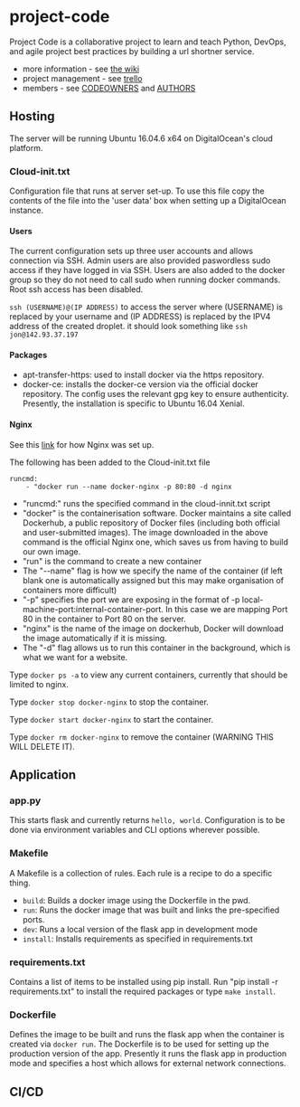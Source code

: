 # project-code

Project Code is a collaborative project to learn and teach Python, DevOps, and agile project best practices by building a url shortner service.

* more information - see [the wiki](https://github.com/rdkr/project-code/wiki)
* project management - see [trello](https://trello.com/b/FC8mke6j/project-code)
* members - see [CODEOWNERS](CODEOWNERS) and [AUTHORS](AUTHORS)

## Hosting
The server will be running Ubuntu 16.04.6 x64 on DigitalOcean's cloud platform. 

### Cloud-init.txt 
Configuration file that runs at server set-up. 
To use this file copy the contents of the file into the 'user data' box when setting up a DigitalOcean instance. 

#### Users
The current configuration sets up three user accounts and allows connection via SSH. Admin users are also provided paswordless sudo access if they have logged in via SSH. Users are also added to the docker group so they do not need to call sudo when running docker commands. 
Root ssh access has been disabled.

`ssh (USERNAME)@(IP ADDRESS)` to access the server where (USERNAME) is replaced by your username and (IP ADDRESS) is replaced by the IPV4 address of the created droplet. it should look something like `ssh jon@142.93.37.197`

#### Packages
- apt-transfer-https: used to install docker via the https repository.
- docker-ce: installs the docker-ce version via the official docker repository. The config uses the relevant gpg key to ensure authenticity. Presently, the installation is specific to Ubuntu 16.04 Xenial. 

#### Nginx
See this [link](https://www.digitalocean.com/community/tutorials/how-to-run-nginx-in-a-docker-container-on-ubuntu-14-04) for how Nginx was set up.

The following has been added to the Cloud-init.txt file

```
runcmd:
    - "docker run --name docker-nginx -p 80:80 -d nginx
```

* "runcmd:" runs the specified command in the cloud-innit.txt script
* "docker" is the containerisation software. Docker maintains a site called Dockerhub, a public repository of Docker files (including both official and user-submitted images). The image downloaded in the above command is the official Nginx one, which saves us from having to build our own image.
* "run" is the command to create a new container
* The "--name" flag is how we specify the name of the container (if left blank one is automatically assigned but this may make organisation of containers more difficult)
* "-p" specifies the port we are exposing in the format of -p local-machine-port:internal-container-port. In this case we are mapping Port 80 in the container to Port 80 on the server.
* "nginx" is the name of the image on dockerhub, Docker will download the image automatically if it is missing.
* The "-d" flag allows us to run this container in the background, which is what we want for a website.

Type `docker ps -a` to view any current containers, currently that should be limited to nginx.

Type `docker stop docker-nginx` to stop the container.

Type `docker start docker-nginx` to start the container.

Type `docker rm docker-nginx` to remove the container (WARNING THIS WILL DELETE IT).


## Application

### app.py
This starts flask and currently returns `hello, world`. Configuration is to be done via environment variables and CLI options wherever possible. 

### Makefile
A Makefile is a collection of rules. Each rule is a recipe to do a specific thing. 
* `build`: Builds a docker image using the Dockerfile in the pwd.
* `run`: Runs the docker image that was built and links the pre-specified ports.
* `dev`: Runs a local version of the flask app in development mode
* `install`: Installs requirements as specified in requirements.txt

### requirements.txt
Contains a list of items to be installed using pip install. Run "pip install -r requirements.txt" to install the required packages or type `make install`.

### Dockerfile
Defines the image to be built and runs the flask app when the container is created via `docker run`. The Dockerfile is to be used for setting up the production version of the app. Presently it runs the flask app in production mode and specifies a host which allows for external network connections. 

## CI/CD
